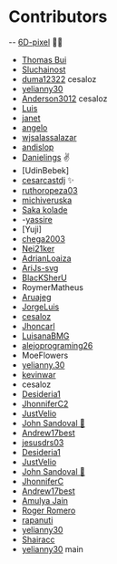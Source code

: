 # Contributors
-- [6D-pixel](https://github.com/6D-pixel) 💪😠
- [Thomas Bui](https://github.com/tbui468)
- [Sluchainost](https://github.com/Sluchainost)
- [duma12322](https://github.com/duma12322)
cesaloz
- [yelianny30](https://github.com/yelianny30)
- [Anderson3012](https://github.com/Anderson3012)
  cesaloz
- [Luis](https://github.com/LuisAngelLinarez)
- [janet](https://github.com/Ja-n3t-777)
- [angelo](https://github.com/angelolelli)
- [wjsalassalazar](https://github.com/wjsalassalazar)
- [andislop](https://github.com/andislop)
- [Danielings](https://github.com/Danielings) ✌
- [UdinBebek]
- [cesarcastdj](https://github.com/cesarcastdj) ✨
- [ruthoropeza03](https://github.com/ruthoropeza03)
- [michiveruska](https://github.com/michiveruska)
- [Saka kolade](https://github.com/fizzwic)
- -[yassire](https://github.com/yyassire)
- [Yuji]
- [chega2003](https://github.com/chega2003)
- [Nei21ker](https://github.com/Nei21ker/ramafruit.git)
- [AdrianLoaiza](Azalon70)
- [AriJs-svg](https://github.com/AriJs-svg)
- [BlacKSherU](https://github.com/BlacKSherU)
- RoymerMatheus
- [Aruajeg](https://github.com/Aruajeg)
- [JorgeLuis](https://github.com/JorgeDuranAlcala)
- [cesaloz](https://github.com/cesaloz/)
- [Jhoncarl](https://github.com/Jhoncarl2)
- [LuisanaBMG](https://github.com/LuisanaBMG)
- [alejoprograming26](https://github.com/alejoprograming26)
- MoeFlowers
- [yelianny.30](https://github.com/yelianny30)
- [kevinwar](https://github.com/kevinwar)
- cesaloz
- [Desideria1](https://github.com/Desideria1)
- [JhonniferC2](https://github.com/JhonniferC)
- [JustVelio](https://github.com/justvelio)
- [John Sandoval 🚀](https://github.com/jsandoval1)
- [Andrew17best](https://github.com/Andrew17best)
- [jesusdrs03](https://github.com/Jesusdrs03)
- [Desideria1](https://github.com/Desideria1)
- [JustVelio](https://github.com/justvelio)
- [John Sandoval 🚀](https://github.com/jsandoval1)
- [JhonniferC](https://github.com/JhonniferC)
- [Andrew17best](https://github.com/Andrew17best)
- [ Amulya Jain ](https://github.com/AmulyaJain2004)
- [ Roger Romero ](https://github.com/royert)
- [rapanuti](https://github.com/rapanuti)
- [yelianny30](https://github.com/yelianny30)
- [Shairacc](https://github.com/Shairacc)
- [yelianny30](https://github.com/yelianny30)
main

